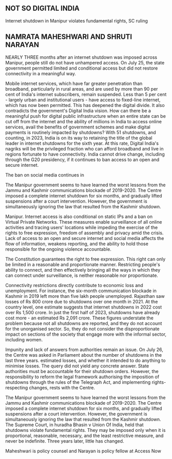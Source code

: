 ## NOT SO DIGITAL INDIA

Internet shutdown in Manipur violates fundamental rights, SC ruling

## NAMRATA MAHESHWARI AND SHRUTI NARAYAN

NEARLY THREE months after an internet shutdown was imposed across Manipur, people still do not have unhampered access. On July 25, the state government permitted limited and conditional access but did not restore connectivity in a meaningful way.

Mobile internet services, which have far greater penetration than broadband, particularly in rural areas, and are used by more than 90 per cent of India's internet subscribers, remain suspended. Less than 5 per cent - largely urban and institutional users - have access to fixed-line internet, which has now been permitted. This has deepened the digital divide. It also contradicts the government's Digital India vision. How can there be a meaningful push for digital public infrastructure when an entire state can be cut off from the internet and the ability of millions in India to access online services, avail the benefits of government schemes and make digital payments is routinely impacted by shutdowns? With 51 shutdowns, and counting, in 2023, India is on its way to retaining the title of the global leader in internet shutdowns for the sixth year. At this rate, Digital India's nagriks will be the privileged fraction who can afford broadband and live in regions fortunate to have connectivity. India cannot drive change, including through the G20 presidency, if it continues to ban access to an open and secure internet.

The ban on social media continues in

The Manipur government seems to have learned the worst lessons from the Jammu and Kashmir communications blockade of 2019-2020. The Centre imposed a complete internet shutdown for six months, and gradually lifted suspensions after a court intervention. However, the government is simultaneously ignoring the law that resulted from the Kashmir shutdown.

Manipur. Internet access is also conditional on static IPs and a ban on Virtual Private Networks. These measures enable surveillance of all online activities and tracing users' locations while impeding the exercise of the rights to free expression, freedom of assembly and privacy amid the crisis. Lack of access to an open and secure internet and social media affects the flow of information, weakens reporting, and the ability to hold those responsible for the ongoing violence accountable.

The Constitution guarantees the right to free expression. This right can only be limited in a reasonable and proportionate manner. Restricting people's ability to connect, and then effectively bringing all the ways in which they can connect under surveillance, is neither reasonable nor proportionate.

Connectivity restrictions directly contribute to economic loss and unemployment. For instance, the six-month communication blockade in Kashmir in 2019 left more than five lakh people unemployed. Rajasthan saw losses of Rs 800 crore due to shutdowns over one month in 2021. At the country level, one estimate suggests that internet shutdowns in 2022 cost over Rs 1,500 crore. In just the first half of 2023, shutdowns have already cost more - an estimated Rs 2,091 crore. These figures understate the problem because not all shutdowns are reported, and they do not account for the unorganised sector. So, they do not consider the disproportionate impact on sections of the society that engage more with the informal sector, including women.

Impunity and lack of answers from authorities remain an issue. On July 26, the Centre was asked in Parliament about the number of shutdowns in the last three years. estimated losses, and whether it intended to do anything to minimise losses. The query did not yield any concrete answer. State authorities must be accountable for their shutdown orders. However, the responsibility to reform the legal framework authorising the imposition of shutdowns through the rules of the Telegraph Act, and implementing rights-respecting changes, rests with the Centre.

The Manipur government seems to have learned the worst lessons from the Jammu and Kashmir communications blockade of 2019-2020. The Centre imposed a complete internet shutdown for six months, and gradually lifted suspensions after a court intervention. However, the government is simultaneously ignoring the law that resulted from the Kashmir shutdown. The Supreme Court, in huradha Bhasin v Union Of India, held that shutdowns violate fundamental rights. They may be imposed only when it is proportional, reasonable, necessary, and the least restrictive measure, and never be indefinite. Three years later, little has changed.

Maheshwari is policy counsel and Narayan is policy fellow at Access Now